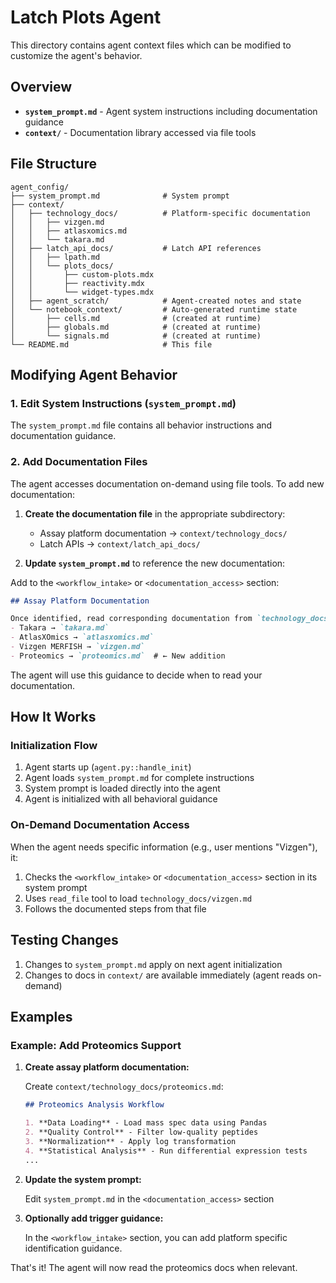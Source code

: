 # Latch Plots Agent

This directory contains agent context files which can be modified to customize the agent's behavior.

## Overview
- **`system_prompt.md`** - Agent system instructions including documentation guidance
- **`context/`** - Documentation library accessed via file tools

## File Structure

```
agent_config/
├── system_prompt.md              # System prompt
├── context/
│   ├── technology_docs/          # Platform-specific documentation
│   │   ├── vizgen.md
│   │   ├── atlasxomics.md
│   │   └── takara.md
│   ├── latch_api_docs/           # Latch API references
│   │   ├── lpath.md
│   │   └── plots_docs/
│   │       ├── custom-plots.mdx
│   │       ├── reactivity.mdx
│   │       └── widget-types.mdx
│   ├── agent_scratch/            # Agent-created notes and state
│   └── notebook_context/         # Auto-generated runtime state
│       ├── cells.md              # (created at runtime)
│       ├── globals.md            # (created at runtime)
│       └── signals.md            # (created at runtime)
└── README.md                     # This file
```

## Modifying Agent Behavior

### 1. Edit System Instructions (`system_prompt.md`)

The `system_prompt.md` file contains all behavior instructions and documentation guidance.

### 2. Add Documentation Files

The agent accesses documentation on-demand using file tools. To add new documentation:

1. **Create the documentation file** in the appropriate subdirectory:
   - Assay platform documentation → `context/technology_docs/`
   - Latch APIs → `context/latch_api_docs/`

2. **Update `system_prompt.md`** to reference the new documentation:

Add to the `<workflow_intake>` or `<documentation_access>` section:

```markdown
## Assay Platform Documentation

Once identified, read corresponding documentation from `technology_docs/`:
- Takara → `takara.md`
- AtlasXOmics → `atlasxomics.md`
- Vizgen MERFISH → `vizgen.md`
- Proteomics → `proteomics.md`  # ← New addition
```

The agent will use this guidance to decide when to read your documentation.

## How It Works

### Initialization Flow

1. Agent starts up (`agent.py::handle_init`)
2. Agent loads `system_prompt.md` for complete instructions
3. System prompt is loaded directly into the agent
4. Agent is initialized with all behavioral guidance

### On-Demand Documentation Access

When the agent needs specific information (e.g., user mentions "Vizgen"), it:
1. Checks the `<workflow_intake>` or `<documentation_access>` section in its system prompt
2. Uses `read_file` tool to load `technology_docs/vizgen.md`
3. Follows the documented steps from that file

## Testing Changes

1. Changes to `system_prompt.md` apply on next agent initialization
2. Changes to docs in `context/` are available immediately (agent reads on-demand)

## Examples

### Example: Add Proteomics Support

1. **Create assay platform documentation:**
   
   Create `context/technology_docs/proteomics.md`:
   ```markdown
   ## Proteomics Analysis Workflow
   
   1. **Data Loading** - Load mass spec data using Pandas
   2. **Quality Control** - Filter low-quality peptides
   3. **Normalization** - Apply log transformation
   4. **Statistical Analysis** - Run differential expression tests
   ...
   ```

2. **Update the system prompt:**
   
   Edit `system_prompt.md` in the `<documentation_access>` section

3. **Optionally add trigger guidance:**
   
   In the `<workflow_intake>` section, you can add platform specific identification guidance.

That's it! The agent will now read the proteomics docs when relevant.
